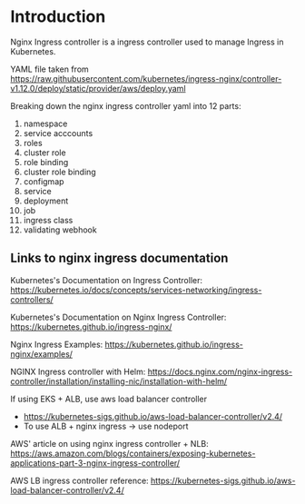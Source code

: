 # Introduction
Nginx Ingress controller is a ingress controller used to manage Ingress in Kubernetes.

YAML file taken from https://raw.githubusercontent.com/kubernetes/ingress-nginx/controller-v1.12.0/deploy/static/provider/aws/deploy.yaml

Breaking down the nginx ingress controller yaml into 12 parts:
1. namespace
2. service acccounts
3. roles
4. cluster role
5. role binding
6. cluster role binding 
7. configmap
8. service 
9. deployment
10. job
11. ingress class 
12. validating webhook

## Links to nginx ingress documentation
Kubernetes's Documentation on Ingress Controller:
https://kubernetes.io/docs/concepts/services-networking/ingress-controllers/

Kubernetes's Documentation on Nginx Ingress Controller:
https://kubernetes.github.io/ingress-nginx/

Nginx Ingress Examples:
https://kubernetes.github.io/ingress-nginx/examples/

NGINX Ingress controller with Helm:
https://docs.nginx.com/nginx-ingress-controller/installation/installing-nic/installation-with-helm/

If using EKS + ALB, use aws load balancer controller
- https://kubernetes-sigs.github.io/aws-load-balancer-controller/v2.4/
- To use ALB + nginx ingress -> use nodeport

AWS' article on using nginx ingress controller + NLB:
https://aws.amazon.com/blogs/containers/exposing-kubernetes-applications-part-3-nginx-ingress-controller/

AWS LB ingress controller reference:
https://kubernetes-sigs.github.io/aws-load-balancer-controller/v2.4/
